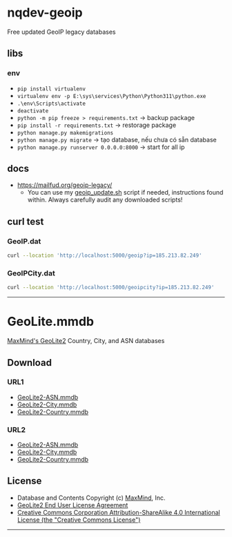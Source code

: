 # nqdev-geoip

Free updated GeoIP legacy databases

## libs

### env

-   `pip install virtualenv`
-   `virtualenv env -p E:\sys\services\Python\Python311\python.exe`
-   `.\env\Scripts\activate`
-   `deactivate`
-   `python -m pip freeze > requirements.txt` -> backup package
-   `pip install -r requirements.txt` -> restorage package
-   `python manage.py makemigrations`
-   `python manage.py migrate` -> tạo database, nếu chưa có sẵn database
-   `python manage.py runserver 0.0.0.0:8000` -> start for all ip

## docs

-   https://mailfud.org/geoip-legacy/
    -   You can use my [geoip_update.sh](https://mailfud.org/geoip-legacy/geoip_update.sh) script if needed, instructions found within. Always carefully audit any downloaded scripts!

## curl test

### GeoIP.dat

```bash
curl --location 'http://localhost:5000/geoip?ip=185.213.82.249'
```

### GeoIPCity.dat

```bash
curl --location 'http://localhost:5000/geoipcity?ip=185.213.82.249'
```

---

# GeoLite.mmdb

[MaxMind's GeoLite2](https://dev.maxmind.com/geoip/geoip2/geolite2/) Country, City, and ASN databases

## Download

### URL1

-   [GeoLite2-ASN.mmdb](https://git.io/GeoLite2-ASN.mmdb)
-   [GeoLite2-City.mmdb](https://git.io/GeoLite2-City.mmdb)
-   [GeoLite2-Country.mmdb](https://git.io/GeoLite2-Country.mmdb)

### URL2

-   [GeoLite2-ASN.mmdb](https://github.com/P3TERX/GeoLite.mmdb/raw/download/GeoLite2-ASN.mmdb)
-   [GeoLite2-City.mmdb](https://github.com/P3TERX/GeoLite.mmdb/raw/download/GeoLite2-City.mmdb)
-   [GeoLite2-Country.mmdb](https://github.com/P3TERX/GeoLite.mmdb/raw/download/GeoLite2-Country.mmdb)

## License

-   Database and Contents Copyright (c) [MaxMind](https://www.maxmind.com/), Inc.
-   [GeoLite2 End User License Agreement](https://www.maxmind.com/en/geolite2/eula)
-   [Creative Commons Corporation Attribution-ShareAlike 4.0 International License (the "Creative Commons License")](https://creativecommons.org/licenses/by-sa/4.0/)

---
